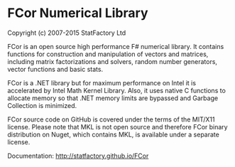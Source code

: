 # FCor Numerical Library

Copyright (c) 2007-2015 StatFactory Ltd

FCor is an open source high performance F# numerical library. It contains functions for construction and manipulation of vectors and matrices, including matrix factorizations and solvers, random number generators, vector functions and basic stats.

FCor is a .NET library but for maximum performance on Intel it is accelerated by Intel Math Kernel Library. Also, it uses native C functions to allocate memory so that .NET memory limits are bypassed and Garbage Collection is minimized.
 
FCor source code on GitHub is covered under the terms of the MIT/X11 license. Please note that MKL is not open source and therefore FCor binary distribution on Nuget, which contains MKL, is available under a separate license.

Documentation: http://statfactory.github.io/FCor

